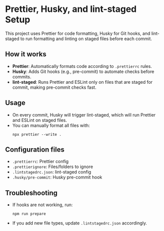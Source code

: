 # Prettier, Husky, and lint-staged Setup

This project uses Prettier for code formatting, Husky for Git hooks, and lint-staged to run formatting and linting on staged files before each commit.

## How it works
- **Prettier**: Automatically formats code according to `.prettierrc` rules.
- **Husky**: Adds Git hooks (e.g., pre-commit) to automate checks before commits.
- **lint-staged**: Runs Prettier and ESLint only on files that are staged for commit, making pre-commit checks fast.

## Usage
- On every commit, Husky will trigger lint-staged, which will run Prettier and ESLint on staged files.
- You can manually format all files with:
  ```
  npx prettier --write .
  ```

## Configuration files
- `.prettierrc`: Prettier config
- `.prettierignore`: Files/folders to ignore
- `.lintstagedrc.json`: lint-staged config
- `.husky/pre-commit`: Husky pre-commit hook

## Troubleshooting
- If hooks are not working, run:
  ```
  npm run prepare
  ```
- If you add new file types, update `.lintstagedrc.json` accordingly.
